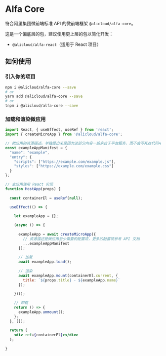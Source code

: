# Alfa Core

符合阿里集团微前端标准 API 的微前端框架 `@alicloud/alfa-core`。

这是一个偏底层的包，建议使用更上层的包以简化开发：
- `@alicloud/alfa-react`（适用于 React 项目）

## 如何使用

### 引入你的项目

```bash
npm i @alicloud/alfa-core --save
# or
yarn add @alicloud/alfa-core --save
# or
tnpm i @alicloud/alfa-core --save
```

### 加载和渲染微应用

```jsx
import React, { useEffect, useRef } from 'react';
import { createMicroApp } from '@alicloud/alfa-core';

// 微应用的资源描述。单独提出来是因为这部分内容一般来自于平台服务，而不会写死在代码中
const exampleAppManifest = {
  "name": "example",
  "entry": {
    "scripts": ["https://example.com/example.js"],
    "styles": ["https://example.com/example.css"]
  }
};

// 主应用使用 React 实现
function HostApp(props) {
  
  const containerEl = useRef(null);
  
  useEffect(() => {

    let exampleApp = {};

    (async () => {
  
      exampleApp = await createMicroApp({
        // 资源描述是微应用至少需要的配置项，更多的配置项参考 API 文档
        ...exampleAppManifest
      });
  
      // 加载
      await exampleApp.load();
  
      // 渲染
      await exampleApp.mount(containerEl.current, {
        title: `${props.title} - ${exampleApp.name}`
      });
  
    })();

    // 卸载
    return () => {
      exampleApp.unmount();
    };
  }, []);
  
  return (
    <div ref={containerEl}></div>
  );
  
}
```
